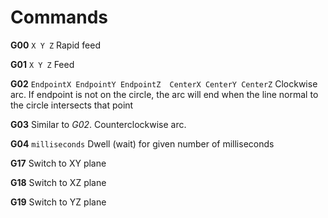 # Commands
**G00** `X Y Z` Rapid feed

**G01** `X Y Z` Feed

**G02** `EndpointX EndpointY EndpointZ 
CenterX CenterY CenterZ` Clockwise arc.
If endpoint is not on the circle, the arc will end when the line normal to the circle intersects that point

**G03** Similar to *G02*. Counterclockwise arc.

**G04** `milliseconds` Dwell (wait) for given number of milliseconds

**G17** Switch to XY plane

**G18** Switch to XZ plane

**G19** Switch to YZ plane